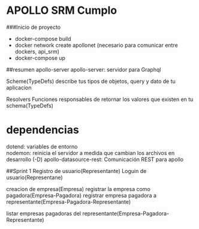 # APOLLO SRM Cumplo 


###Inicio de proyecto
- docker-compose build
- docker network create apollonet (necesario para comunicar entre dockers, api_srm)
- docker-compose up


##resumen apollo-server
apollo-server: servidor para Graphql

Scheme(TypeDefs)
describe tus tipos de objetos, query y dato de tu aplicacion

Resolvers
Funciones responsables de retornar los valores que existen en tu schema(TypeDefs)

# dependencias
dotend: variables de entorno  
nodemon: reinicia el servidor a medida que cambian los archivos en desarrollo (-D)
apollo-datasource-rest: Comunicación REST para apollo

##Sprint 1 
Registro de usuario(Representante)
Loguin de usuario(Representane)

creacion de empresa(Empresa)
registrar la empresa como pagadora(Empresa-Pagadora)
registrar empresa pagadora a representante(Empresa-Pagadora-Representante)

listar empresas pagadoras del representante(Empresa-Pagadora-Representante)




